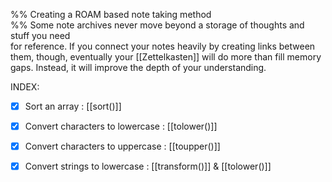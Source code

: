%% Creating a ROAM based note taking method  
%% Some note archives never move beyond a storage of thoughts and stuff you need  
for reference. If you connect your notes heavily by creating links between them,
though, eventually your [[Zettelkasten]] will do more than fill memory gaps. Instead, it will improve the depth of your understanding.

INDEX:

- [X] Sort an array                             : [[sort()]]
- [X] Convert characters to lowercase           : [[tolower()]]
- [X] Convert characters to uppercase           : [[toupper()]]
- [X] Convert strings to lowercase              : [[transform()]] & [[tolower()]]



